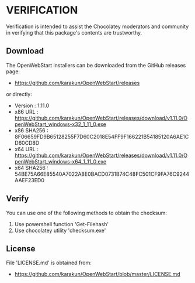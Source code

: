 # VERIFICATION
Verification is intended to assist the Chocolatey moderators and community in verifying that this package's contents are trustworthy.

## Download
The OpenWebStart installers can be downloaded from the GitHub releases page:
- https://github.com/karakun/OpenWebStart/releases

or directly:
- Version    : 1.11.0
- x86 URL    : https://github.com/karakun/OpenWebStart/releases/download/v1.11.0/OpenWebStart_windows-x32_1_11_0.exe
- x86 SHA256 : 8F06659FD9B65128255F7D60C2018E54FF9F166221B54185120A6AE1CD60CD8D
- x64 URL    : https://github.com/karakun/OpenWebStart/releases/download/v1.11.0/OpenWebStart_windows-x64_1_11_0.exe
- x64 SHA256 : 54BE75A66E85540A7022A8E0BACD0731B74C48FC501CF9FA76C9244AAEF23ED0


## Verify
You can use one of the following methods to obtain the checksum:
1. Use powershell function 'Get-Filehash'
2. Use chocolatey utility 'checksum.exe'


## License
File 'LICENSE.md' is obtained from:
- https://github.com/karakun/OpenWebStart/blob/master/LICENSE.md
